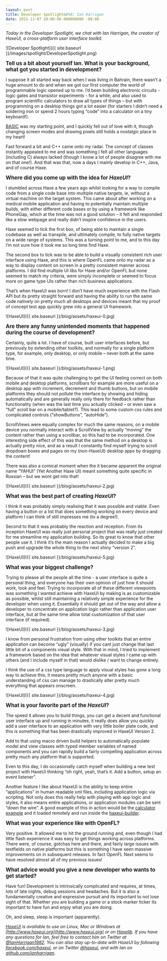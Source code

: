 ```yaml
---
layout: post
title: Developer Spotlight&#58; Ian Harrigan
date: 2015-11-07 20:00:00.000000000 -08:00
---
```


_Today in the Developer Spotlight, we chat with Ian Harrigan, the creator of HaxeUI, a cross-platform user interface toolkit._

![Developer Spotlight]({{ site.baseurl }}/images/spotlight/DeveloperSpotlight.png)

<span style="font-size: 120%">**Tell us a bit about yourself Ian. What is your background, what got you started in development?**</span>

I suppose it all started way back when I was living in Bahrain, there wasn’t a huge amount to do and when we got our first computer the world of programmable logic opened up to me. I’d been building electronic circuits - logic gates and transistor experiments - for a while, and also used to program scientific calculators to draw all types of things – but with programming on a desktop things got a lot easier (for starters I didn’t need a soldering iron or spend 2 hours typing “code” into a calculator on a tiny keyboard!). 

[BASIC](https://en.wikipedia.org/wiki/BASIC) was my starting point, and I quickly fell out of love with it, though changing screen modes and drawing pixels still holds a nostalgic place in my heart! 

Fast forward a bit and C++ came onto my radar. The concept of classes instantly appealed to me and was something I felt all other languages (including C) always lacked (though I know a lot of people disagree with me on that one!). And that was that, now a days I mainly develop in C++, Java, and of course Haxe.

<span style="font-size: 120%">**Where did you come up with the idea for _HaxeUI_?**</span>

I stumbled across Haxe a few years ago whilst looking for a way to compile code from a single code base into multiple native targets, ie, without a virtual machine on the target system. This came about after working on a medical mobile application and having to potentially maintain multiple builds, with either different code bases or by using a framework like PhoneGap, which at the time was not a good solution – it felt and responded like a slow webpage and really didn’t inspire confidence in the users. 

Haxe seemed to tick the first box, of being able to maintain a single codebase as well as transpile, and ultimately compile, to fully native targets on a wide range of systems. This was a turning point to me, and to this day I’m not sure how it took me so long time find Haxe.

The second box to tick was to be able to build a visually consistent rich user interface using Haxe, and this is where OpenFL came onto my radar as a way to display content on screen in a pretty consistent manner across platforms. I did find multiple UI libs for Haxe and/or OpenFL but none seemed to match my criteria, were simply incomplete or seemed to focus more on game type UIs rather than rich business applications. 

That’s when HaxeUI was born! I don’t have much experience with the Flash API but its pretty straight forward and having the ability to run the same code natively on pretty much all desktops and devices meant that my proof of concept test app quickly grew into a general UI framework.

![HaxeUI]({{ site.baseurl }}/blog/assets/haxeui-0.jpg)

<span style="font-size: 120%">**Are there any funny unintended moments that happened during the course of development?**</span>

Certainly, quite a lot. I have of course, built user interfaces before, but previously by extending other toolkits, and normally for a single platform type, for example, only desktop, or only mobile – never both at the same time.

![HaxeUI]({{ site.baseurl }}/blog/assets/haxeui-1.png)

Because of that it was quite challenging to get the UI feeling correct on both mobile and desktop platforms, scrollbars for example are more useful on a desktop app with increment, decrement and thumb buttons, but on mobile platforms they should not pollute the interface by showing and hiding automatically and are generally really only there for feedback rather than functionality (when was the last time you actually clicked – or even saw a “full” scroll bar on a mobile/tablet?).  This lead to some custom css rules and complicated controls (“showButtons”, “autoHide”).

ScrollViews were equally complex for much the same reasons, on a mobile device you normally interact with a ScrollView by actually “moving” the content rather than using a scrollbar, so this had to be incorporated. One interesting side effect of this was that the same method on a desktop is actually pretty nice, and as a result I constantly find myself trying to scroll dropdown boxes and pages on my (non-HaxeUI) desktop apps by dragging the content! 

There was also a comical moment when the it became apparent the original name “YAHUI” (Yet Another Haxe UI) meant something quite specific in Russian – but we wont get into that! 

![HaxeUI]({{ site.baseurl }}/blog/assets/haxeui-2.jpg)

<span style="font-size: 120%">**What was the best part of creating _HaxeUI_?**</span>

I think it was probably simply realising that it was possible and viable. Even having a button or a list that does something working on every device and platform I can think of still impresses me (to a degree!).

Second to that it was probably the reaction and reception. From its inception HaxeUI was really just personal project that was really just created for me streamline my application building. So its great to know that other people use it. I think it’s the main reason I actually decided to make a big push and upgrade the whole thing to the next shiny “version 2”. 

![HaxeUI]({{ site.baseurl }}/blog/assets/haxeui-5.jpg)

<span style="font-size: 120%">**What was your biggest challenge?**</span>

Trying to please all the people all the time - a user interface is quite a personal thing, and everyone has their own opinion of just how it should work, look and feel. Trying to incorporate all of these different viewpoints was something I wanted achieve with HaxeUI by making is as customizable as possible, whilst still maintaining a relatively simple experience for the developer when using it. Essentially it should get out of the way and allow a developer to concentrate on application logic rather than application user interface, but at the same time allow total customization of that user interface (if required).

![HaxeUI]({{ site.baseurl }}/blog/assets/haxeui-3.jpg)

I know from personal frustration from using other toolkits that an entire application can become “ugly” (visually) if you cant just change that last little bit of a components visual style. With that in mind, I tried to implement a framework based on the idea that whatever visual styles I came up with others (and I include myself in that) would dislike / want to change entirely.

I think the use of a css type language to apply visual styles has gone a long way to achieve this; it means pretty much anyone with a basic understanding of css can manage to drastically alter pretty much everything that appears onscreen. 

![HaxeUI]({{ site.baseurl }}/blog/assets/haxeui-4.jpg)

<span style="font-size: 120%">**What is your favorite part of the _HaxeUI_?**</span>

The speed it allows you to build things, you can get a decent and functional user interface up and running in minutes, it really does allow you quickly add a user interface to an application with very little boiler plate code, and this is something that has been drastically improved in HaxeUI Version 2. 

Add to that using macro driven build helpers to automatically populate model and view classes with typed member variables of named components and you can rapidly build a fairly compelling application across pretty much any platform that is supported. 

Even to this day, I do occasionally catch myself when building a new test project with HaxeUI thinking “oh right, yeah, that’s it. Add a button, setup an event listener”.

Another feature I like about HaxeUI is the ability to keep entire “applications” in human readable xml files, including application logic via scripting. Not only does this really help with playing with app logic and styles, it also means entire applications, or application modules can be sent “down the wire”. A good example of this in action would be the [calculator example](https://github.com/ianharrigan/haxeui-builder/blob/master/assets/data/calc.xml) and it loaded remotely and run inside the [haxeui-builder](http://haxeui.org/try.jsp?layoutId=Ra76bjj). 

<span style="font-size: 120%">**What was your experience like with OpenFL?**</span>

Very positive. It allowed me to hit the ground running and, even though I had little flash experience it was easy to get things working across platforms. There were, of course, gotchas here and there, and fairly large issues with textfields on native platforms but this is something I have seen massive improvements on in subsequent releases. In fact OpenFL Next seems to have resolved almost all of my previous issues!

<span style="font-size: 120%">**What advice would you give a new developer who wants to get started?**</span>

Have fun! Development is intrinsically complicated and requires, at times, lots of late nights, debug sessions and headaches. But it is also a fundamentally creative and expressive pursuit and its important to not lose sight of that. Whether you are building a game or a stock marker ticker its important to have fun and enjoy what you are doing.

Oh, and sleep, sleep is important (apparently).

_[HaxeUI](http://www.haxeui.org) is available to use on Linux, Mac or Windows at [http://www.haxeui.org](http://www.haxeui.org) or on [Haxelib](http://lib.haxe.org/p/haxeui/). If you have any questions for Ian, feel free to contact him on Twitter at [@IanHarrigan1982](https://twitter.com/ianharrigan1982). You can also stay up-to-date with HaxeUI by following [facebook.com/haxeui](https://www.facebook.com/haxeui), or on Twitter [@haxeui](https://twitter.com/haxeui), and with Ian on [github.com/ianharrigan](https://github.com/ianharrigan)._
